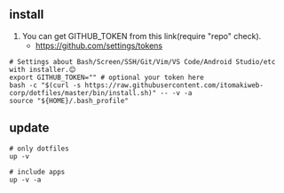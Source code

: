 ## install

1. You can get GITHUB_TOKEN from this link(require "repo" check).
    - https://github.com/settings/tokens

```
# Settings about Bash/Screen/SSH/Git/Vim/VS Code/Android Studio/etc with installer.😊
export GITHUB_TOKEN="" # optional your token here
bash -c "$(curl -s https://raw.githubusercontent.com/itomakiweb-corp/dotfiles/master/bin/install.sh)" -- -v -a
source "${HOME}/.bash_profile"
```


## update

```
# only dotfiles
up -v

# include apps
up -v -a
```
